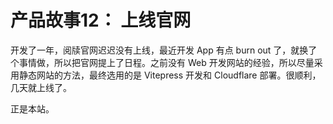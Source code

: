 # 产品故事12： 上线官网

开发了一年，阅牍官网迟迟没有上线，最近开发 App 有点 burn out 了，就换了个事情做，所以把官网提上了日程。之前没有 Web 开发网站的经验，所以尽量采用静态网站的方法，最终选用的是 Vitepress 开发和 Cloudflare 部署。很顺利，几天就上线了。

正是本站。